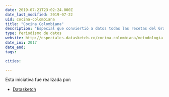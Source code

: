 ```yaml
---
date: 2019-07-21T23:02:24.000Z
date_last_modified: 2019-07-22
uid: cocina-colombiana
title: "Cocina Colombiana"
description: "Especial que conviertió a datos todas las recetas del Gran Libro de la Cocina Colombiana, del Ministerio de Cultura."
type: Periodismo de datos
website: http://especiales.datasketch.co/cocina-colombiana/metodologia.html
date_ini: 2017
date_end: 
tags:

cities: 

---
```


Esta iniciativa fue realizada por:

- [Datasketch](/organizaciones/datasketch)
